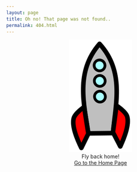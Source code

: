 ```yaml
---
layout: page
title: Oh no! That page was not found..
permalink: 404.html
---
```


<center><img src="/assets/img/posts/fly.jpg"></center>
<center>Fly back home! </center>
<center><a href="{{ site.url }}{{ site.baseurl }}">Go to the Home Page</a></center>
